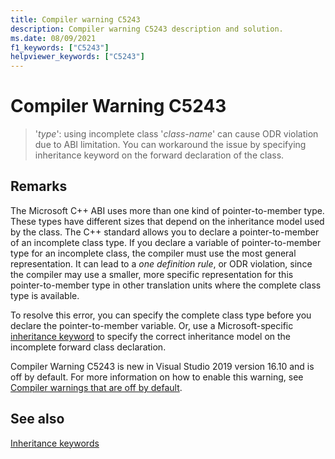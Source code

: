 ```yaml
---
title: Compiler warning C5243
description: Compiler warning C5243 description and solution.
ms.date: 08/09/2021
f1_keywords: ["C5243"]
helpviewer_keywords: ["C5243"]
---
```

# Compiler Warning C5243

> '*type*': using incomplete class '*class-name*' can cause ODR violation due to ABI limitation. You can workaround the issue by specifying inheritance keyword on the forward declaration of the class.

## Remarks

The Microsoft C++ ABI uses more than one kind of pointer-to-member type. These types have different sizes that depend on the inheritance model used by the class. The C++ standard allows you to declare a pointer-to-member of an incomplete class type. If you declare a variable of pointer-to-member type for an incomplete class, the compiler must use the most general representation. It can lead to a *one definition rule*, or ODR violation, since the compiler may use a smaller, more specific representation for this pointer-to-member type in other translation units where the complete class type is available.

To resolve this error, you can specify the complete class type before you declare the pointer-to-member variable. Or, use a Microsoft-specific [inheritance keyword](../../cpp/inheritance-keywords.md) to specify the correct inheritance model on the incomplete forward class declaration.

Compiler Warning C5243 is new in Visual Studio 2019 version 16.10 and is off by default. For more information on how to enable this warning, see [Compiler warnings that are off by default](../../preprocessor/compiler-warnings-that-are-off-by-default.md).

## See also

[Inheritance keywords](../../cpp/inheritance-keywords.md)
